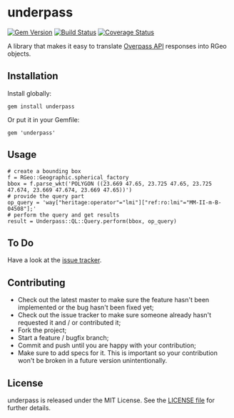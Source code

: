 # underpass

[![Gem Version](https://badge.fury.io/rb/underpass.svg)](https://badge.fury.io/rb/underpass)
[![Build Status](https://www.travis-ci.org/haiafara/underpass.svg?branch=master)](https://www.travis-ci.org/haiafara/underpass)
[![Coverage Status](https://coveralls.io/repos/github/haiafara/underpass/badge.svg?branch=master)](https://coveralls.io/github/haiafara/underpass?branch=master)

A library that makes it easy to translate [Overpass API](https://wiki.openstreetmap.org/wiki/Overpass_API) responses into RGeo objects.

## Installation

Install globally:

    gem install underpass

Or put it in your Gemfile:

    gem 'underpass'

## Usage

    # create a bounding box
    f = RGeo::Geographic.spherical_factory
    bbox = f.parse_wkt('POLYGON ((23.669 47.65, 23.725 47.65, 23.725 47.674, 23.669 47.674, 23.669 47.65))')
    # provide the query part
    op_query = 'way["heritage:operator"="lmi"]["ref:ro:lmi"="MM-II-m-B-04508"];'
    # perform the query and get results
    result = Underpass::QL::Query.perform(bbox, op_query)

## To Do

Have a look at the [issue tracker](https://github.com/haiafara/underpass/issues).

## Contributing

* Check out the latest master to make sure the feature hasn't been implemented or the bug hasn't been fixed yet;
* Check out the issue tracker to make sure someone already hasn't requested it and / or contributed it;
* Fork the project;
* Start a feature / bugfix branch;
* Commit and push until you are happy with your contribution;
* Make sure to add specs for it. This is important so your contribution won't be broken in a future version unintentionally.

## License

underpass is released under the MIT License. See the [LICENSE file](LICENSE) for further details.
